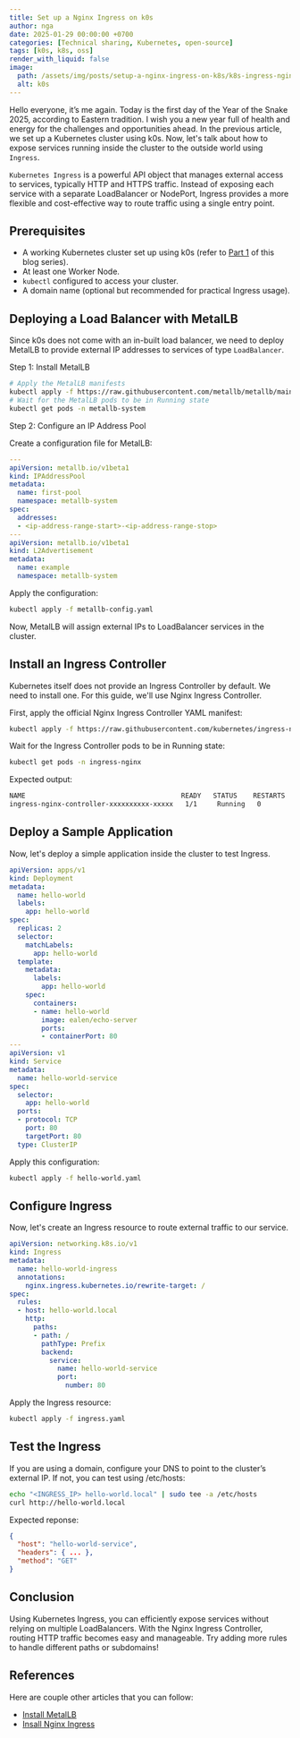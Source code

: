 ```yaml
---
title: Set up a Nginx Ingress on k0s
author: nga
date: 2025-01-29 00:00:00 +0700
categories: [Technical sharing, Kubernetes, open-source]
tags: [k0s, k8s, oss]
render_with_liquid: false
image:
  path: /assets/img/posts/setup-a-nginx-ingress-on-k8s/k8s-ingress-nginx.webp
  alt: k0s
---
```


Hello everyone, it’s me again. Today is the first day of the Year of the Snake 2025, according to Eastern tradition. I wish you a new year full of health and energy for the challenges and opportunities ahead. In the previous article, we set up a Kubernetes cluster using k0s. Now, let's talk about how to expose services running inside the cluster to the outside world using `Ingress`.

`Kubernetes Ingress` is a powerful API object that manages external access to services, typically HTTP and HTTPS traffic. Instead of exposing each service with a separate LoadBalancer or NodePort, Ingress provides a more flexible and cost-effective way to route traffic using a single entry point.

## Prerequisites
- A working Kubernetes cluster set up using k0s (refer to [Part 1](/posts/set-up-k8s-cluster-using-k0s) of this blog series).
- At least one Worker Node.
- `kubectl` configured to access your cluster.
- A domain name (optional but recommended for practical Ingress usage).

## Deploying a Load Balancer with MetalLB
Since k0s does not come with an in-built load balancer, we need to deploy MetalLB to provide external IP addresses to services of type `LoadBalancer`.

Step 1: Install MetalLB

```bash
# Apply the MetalLB manifests
kubectl apply -f https://raw.githubusercontent.com/metallb/metallb/main/config/manifests/metallb-native.yaml
# Wait for the MetalLB pods to be in Running state
kubectl get pods -n metallb-system
```

Step 2: Configure an IP Address Pool

Create a configuration file for MetalLB:

```yaml
---
apiVersion: metallb.io/v1beta1
kind: IPAddressPool
metadata:
  name: first-pool
  namespace: metallb-system
spec:
  addresses:
  - <ip-address-range-start>-<ip-address-range-stop>
---
apiVersion: metallb.io/v1beta1
kind: L2Advertisement
metadata:
  name: example
  namespace: metallb-system
```

Apply the configuration:

```bash
kubectl apply -f metallb-config.yaml
```

Now, MetalLB will assign external IPs to LoadBalancer services in the cluster.

## Install an Ingress Controller
Kubernetes itself does not provide an Ingress Controller by default. We need to install one. For this guide, we'll use Nginx Ingress Controller.

First, apply the official Nginx Ingress Controller YAML manifest:
```bash
kubectl apply -f https://raw.githubusercontent.com/kubernetes/ingress-nginx/main/deploy/static/provider/cloud/deploy.yaml
```

Wait for the Ingress Controller pods to be in Running state:

```bash
kubectl get pods -n ingress-nginx
```

Expected output:

```bash
NAME                                       READY   STATUS    RESTARTS   AGE
ingress-nginx-controller-xxxxxxxxxx-xxxxx   1/1     Running   0          1m
```

## Deploy a Sample Application
Now, let's deploy a simple application inside the cluster to test Ingress.

```yaml
apiVersion: apps/v1
kind: Deployment
metadata:
  name: hello-world
  labels:
    app: hello-world
spec:
  replicas: 2
  selector:
    matchLabels:
      app: hello-world
  template:
    metadata:
      labels:
        app: hello-world
    spec:
      containers:
      - name: hello-world
        image: ealen/echo-server
        ports:
        - containerPort: 80
---
apiVersion: v1
kind: Service
metadata:
  name: hello-world-service
spec:
  selector:
    app: hello-world
  ports:
  - protocol: TCP
    port: 80
    targetPort: 80
  type: ClusterIP
```

Apply this configuration:

```bash
kubectl apply -f hello-world.yaml
```

## Configure Ingress
Now, let's create an Ingress resource to route external traffic to our service.

```yaml
apiVersion: networking.k8s.io/v1
kind: Ingress
metadata:
  name: hello-world-ingress
  annotations:
    nginx.ingress.kubernetes.io/rewrite-target: /
spec:
  rules:
  - host: hello-world.local
    http:
      paths:
      - path: /
        pathType: Prefix
        backend:
          service:
            name: hello-world-service
            port:
              number: 80
```

Apply the Ingress resource:

```bash
kubectl apply -f ingress.yaml
```

## Test the Ingress
If you are using a domain, configure your DNS to point to the cluster’s external IP. If not, you can test using /etc/hosts:

```bash
echo "<INGRESS_IP> hello-world.local" | sudo tee -a /etc/hosts
curl http://hello-world.local
```

Expected reponse:
```json
{
  "host": "hello-world-service",
  "headers": { ... },
  "method": "GET"
}
```

## Conclusion

Using Kubernetes Ingress, you can efficiently expose services without relying on multiple LoadBalancers. With the Nginx Ingress Controller, routing HTTP traffic becomes easy and manageable. Try adding more rules to handle different paths or subdomains!

## References

Here are couple other articles that you can follow:
- [Install MetalLB](https://docs.k0sproject.io/v1.31.3+k0s.0/examples/metallb-loadbalancer/)
- [Insall Nginx Ingress](https://docs.k0sproject.io/v1.31.3+k0s.0/examples/nginx-ingress/)

